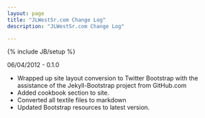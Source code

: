 ```yaml
---
layout: page
title: "JLWestSr.com Change Log"
description: "JLWestSr.com Change Log"

---
```

{% include JB/setup %}

06/04/2012 - 0.1.0

* Wrapped up site layout conversion to Twitter Bootstrap with the assistance of the Jekyll-Bootstrap project from GitHub.com
* Added cookbook section to site.
* Converted all textile files to markdown
* Updated Bootstrap resources to latest version.
